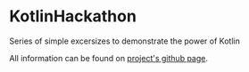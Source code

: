 # KotlinHackathon
Series of simple excersizes to demonstrate the power of Kotlin

All information can be found on [project's github page](https://rapasoft.github.io/KotlinHackathon/).
